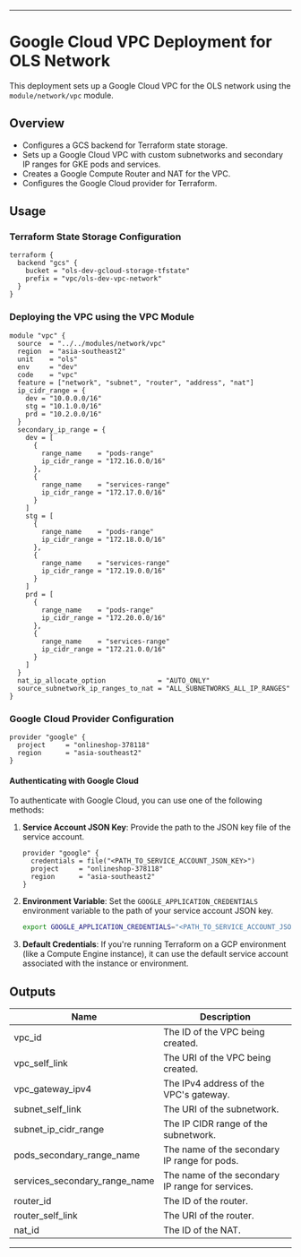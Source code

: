 
---

# Google Cloud VPC Deployment for OLS Network

This deployment sets up a Google Cloud VPC for the OLS network using the `module/network/vpc` module.

## Overview

- Configures a GCS backend for Terraform state storage.
- Sets up a Google Cloud VPC with custom subnetworks and secondary IP ranges for GKE pods and services.
- Creates a Google Compute Router and NAT for the VPC.
- Configures the Google Cloud provider for Terraform.

## Usage

### Terraform State Storage Configuration

```hcl
terraform {
  backend "gcs" {
    bucket = "ols-dev-gcloud-storage-tfstate"
    prefix = "vpc/ols-dev-vpc-network"
  }
}
```

### Deploying the VPC using the VPC Module

```hcl
module "vpc" {
  source  = "../../modules/network/vpc"
  region  = "asia-southeast2"
  unit    = "ols"
  env     = "dev"
  code    = "vpc"
  feature = ["network", "subnet", "router", "address", "nat"]
  ip_cidr_range = {
    dev = "10.0.0.0/16"
    stg = "10.1.0.0/16"
    prd = "10.2.0.0/16"
  }
  secondary_ip_range = {
    dev = [
      {
        range_name    = "pods-range"
        ip_cidr_range = "172.16.0.0/16"
      },
      {
        range_name    = "services-range"
        ip_cidr_range = "172.17.0.0/16"
      }
    ]
    stg = [
      {
        range_name    = "pods-range"
        ip_cidr_range = "172.18.0.0/16"
      },
      {
        range_name    = "services-range"
        ip_cidr_range = "172.19.0.0/16"
      }
    ]
    prd = [
      {
        range_name    = "pods-range"
        ip_cidr_range = "172.20.0.0/16"
      },
      {
        range_name    = "services-range"
        ip_cidr_range = "172.21.0.0/16"
      }
    ]
  }
  nat_ip_allocate_option             = "AUTO_ONLY"
  source_subnetwork_ip_ranges_to_nat = "ALL_SUBNETWORKS_ALL_IP_RANGES"
}
```

### Google Cloud Provider Configuration

```hcl
provider "google" {
  project     = "onlineshop-378118"
  region      = "asia-southeast2"
}
```

#### Authenticating with Google Cloud

To authenticate with Google Cloud, you can use one of the following methods:

1. **Service Account JSON Key**: Provide the path to the JSON key file of the service account.
   ```hcl
   provider "google" {
     credentials = file("<PATH_TO_SERVICE_ACCOUNT_JSON_KEY>")
     project     = "onlineshop-378118"
     region      = "asia-southeast2"
   }
   ```

2. **Environment Variable**: Set the `GOOGLE_APPLICATION_CREDENTIALS` environment variable to the path of your service account JSON key.
   ```bash
   export GOOGLE_APPLICATION_CREDENTIALS="<PATH_TO_SERVICE_ACCOUNT_JSON_KEY>"
   ```

3. **Default Credentials**: If you're running Terraform on a GCP environment (like a Compute Engine instance), it can use the default service account associated with the instance or environment.

## Outputs

| Name                 | Description                                          |
|----------------------|------------------------------------------------------|
| vpc_id               | The ID of the VPC being created.                     |
| vpc_self_link        | The URI of the VPC being created.                    |
| vpc_gateway_ipv4     | The IPv4 address of the VPC's gateway.               |
| subnet_self_link     | The URI of the subnetwork.                           |
| subnet_ip_cidr_range | The IP CIDR range of the subnetwork.                 |
| pods_secondary_range_name | The name of the secondary IP range for pods. |
| services_secondary_range_name | The name of the secondary IP range for services. |
| router_id            | The ID of the router.                                |
| router_self_link     | The URI of the router.                               |
| nat_id               | The ID of the NAT.                                   |

---